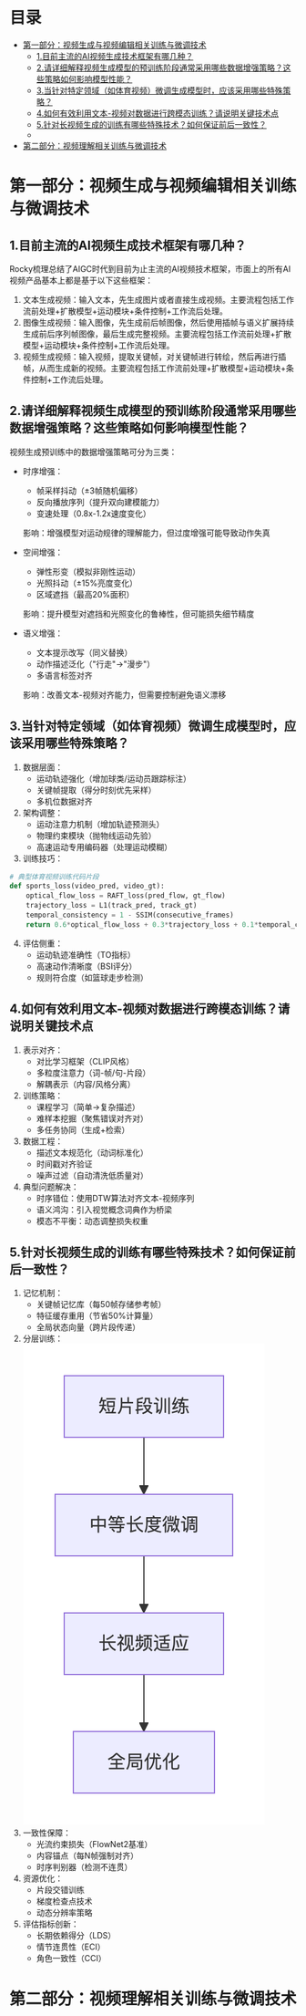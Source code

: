 # 目录

- [第一部分：视频生成与视频编辑相关训练与微调技术](#第一部分：视频生成与视频编辑相关训练与微调技术)
  - [1.目前主流的AI视频生成技术框架有哪几种？](#1.目前主流的AI视频生成技术框架有哪几种？)
  - [2.请详细解释视频生成模型的预训练阶段通常采用哪些数据增强策略？这些策略如何影响模型性能？](#2.请详细解释视频生成模型的预训练阶段通常采用哪些数据增强策略？这些策略如何影响模型性能？)
  - [3.当针对特定领域（如体育视频）微调生成模型时，应该采用哪些特殊策略？](#3.当针对特定领域（如体育视频）微调生成模型时，应该采用哪些特殊策略？)
  - [4.如何有效利用文本-视频对数据进行跨模态训练？请说明关键技术点](#4.如何有效利用文本-视频对数据进行跨模态训练？请说明关键技术点)
  - [5.针对长视频生成的训练有哪些特殊技术？如何保证前后一致性？](#5.针对长视频生成的训练有哪些特殊技术？如何保证前后一致性？)
  - 
- [第二部分：视频理解相关训练与微调技术](#第二部分：视频理解相关训练与微调技术)


<h1 id="第一部分：视频生成与视频编辑相关训练与微调技术">第一部分：视频生成与视频编辑相关训练与微调技术</h1>

<h2 id="1.目前主流的AI视频生成技术框架有哪几种？">1.目前主流的AI视频生成技术框架有哪几种？</h2>

Rocky梳理总结了AIGC时代到目前为止主流的AI视频技术框架，市面上的所有AI视频产品基本上都是基于以下这些框架：
1. 文本生成视频：输入文本，先生成图片或者直接生成视频。主要流程包括工作流前处理+扩散模型+运动模块+条件控制+工作流后处理。
2. 图像生成视频：输入图像，先生成前后帧图像，然后使用插帧与语义扩展持续生成前后序列帧图像，最后生成完整视频。主要流程包括工作流前处理+扩散模型+运动模块+条件控制+工作流后处理。
3. 视频生成视频：输入视频，提取关键帧，对关键帧进行转绘，然后再进行插帧，从而生成新的视频。主要流程包括工作流前处理+扩散模型+运动模块+条件控制+工作流后处理。


<h2 id="2.请详细解释视频生成模型的预训练阶段通常采用哪些数据增强策略？这些策略如何影响模型性能？">2.请详细解释视频生成模型的预训练阶段通常采用哪些数据增强策略？这些策略如何影响模型性能？</h2>

视频生成预训练中的数据增强策略可分为三类：
- 时序增强：
  - 帧采样抖动（±3帧随机偏移）
  - 反向播放序列（提升双向建模能力）
  - 变速处理（0.8x-1.2x速度变化）
  
  影响：增强模型对运动规律的理解能力，但过度增强可能导致动作失真

- 空间增强：
  - 弹性形变（模拟非刚性运动）
  - 光照抖动（±15%亮度变化）
  - 区域遮挡（最高20%面积）

  影响：提升模型对遮挡和光照变化的鲁棒性，但可能损失细节精度

- 语义增强：
  - 文本提示改写（同义替换）
  - 动作描述泛化（"行走"→"漫步"）
  - 多语言标签对齐
  
  影响：改善文本-视频对齐能力，但需要控制避免语义漂移


<h2 id="3.当针对特定领域（如体育视频）微调生成模型时，应该采用哪些特殊策略？">3.当针对特定领域（如体育视频）微调生成模型时，应该采用哪些特殊策略？</h2>

1. 数据层面：
   - 运动轨迹强化（增加球类/运动员跟踪标注）
   - 关键帧提取（得分时刻优先采样）
   - 多机位数据对齐
2. 架构调整：
   - 运动注意力机制（增加轨迹预测头）
   - 物理约束模块（抛物线运动先验）
   - 高速运动专用编码器（处理运动模糊）
3. 训练技巧：
```python
# 典型体育视频训练代码片段
def sports_loss(video_pred, video_gt):
    optical_flow_loss = RAFT_loss(pred_flow, gt_flow)
    trajectory_loss = L1(track_pred, track_gt)
    temporal_consistency = 1 - SSIM(consecutive_frames)
    return 0.6*optical_flow_loss + 0.3*trajectory_loss + 0.1*temporal_consistency
```
4. 评估侧重：
   - 运动轨迹准确性（TO指标）
   - 高速动作清晰度（BSI评分）
   - 规则符合度（如篮球走步检测）


<h2 id="4.如何有效利用文本-视频对数据进行跨模态训练？请说明关键技术点">4.如何有效利用文本-视频对数据进行跨模态训练？请说明关键技术点</h2>

1. 表示对齐：
   - 对比学习框架（CLIP风格）
   - 多粒度注意力（词-帧/句-片段）
   - 解耦表示（内容/风格分离）
2. 训练策略：
   - 课程学习（简单→复杂描述）
   - 难样本挖掘（聚焦错误对齐对）
   - 多任务协同（生成+检索）
3. 数据工程：
   - 描述文本规范化（动词标准化）
   - 时间戳对齐验证
   - 噪声过滤（自动清洗低质量对）
4. 典型问题解决：
   - 时序错位：使用DTW算法对齐文本-视频序列
   - 语义鸿沟：引入视觉概念词典作为桥梁
   - 模态不平衡：动态调整损失权重


<h2 id="5.针对长视频生成的训练有哪些特殊技术？如何保证前后一致性？">5.针对长视频生成的训练有哪些特殊技术？如何保证前后一致性？</h2>

1. 记忆机制：
   - 关键帧记忆库（每50帧存储参考帧）
   - 特征缓存重用（节省50%计算量）
   - 全局状态向量（跨片段传递）
2. 分层训练：
![](imgs/分层训练.png)
3. 一致性保障：
   - 光流约束损失（FlowNet2基准）
   - 内容锚点（每N帧强制对齐）
   - 时序判别器（检测不连贯）
4. 资源优化：
   - 片段交错训练
   - 梯度检查点技术
   - 动态分辨率策略
5. 评估指标创新：
   - 长期依赖得分（LDS）
   - 情节连贯性（ECI）
   - 角色一致性（CCI）

<h1 id="第二部分：视频理解相关训练与微调技术">第二部分：视频理解相关训练与微调技术</h1>

